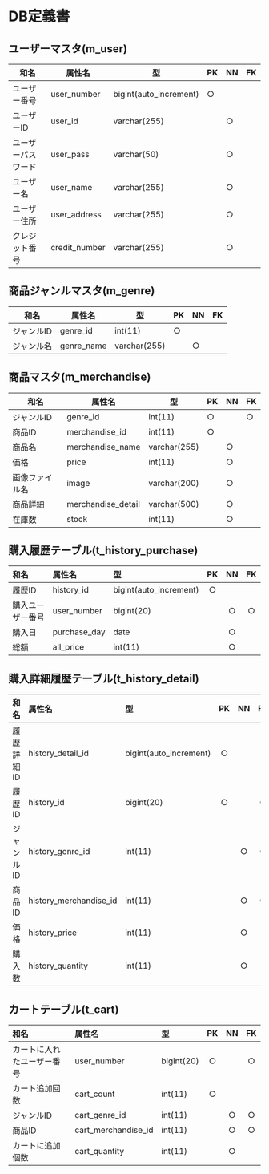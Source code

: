 # DB定義書

## ユーザーマスタ(m_user)

|和名|属性名|型|PK|NN|FK|
|---|-----|--|--|--|--|
|ユーザー番号|user_number|bigint(auto_increment)|○|||
|ユーザーID|user_id|varchar(255)||○||
|ユーザーパスワード|user_pass|varchar(50)||○||
|ユーザー名|user_name|varchar(255)||○||
|ユーザー住所|user_address|varchar(255)||○||
|クレジット番号|credit_number|varchar(255)||○||

## 商品ジャンルマスタ(m_genre)

|和名|属性名|型|PK|NN|FK|
|---|-----|--|--|--|--|
|ジャンルID|genre_id|int(11)|○|||
|ジャンル名|genre_name|varchar(255)||○||

## 商品マスタ(m_merchandise)

|和名|属性名|型|PK|NN|FK|
|---|-----|--|--|--|--|
|ジャンルID|genre_id|int(11)|○||○|
|商品ID|merchandise_id|int(11)|○|||
|商品名|merchandise_name|varchar(255)||○||
|価格|price|int(11)||○||
|画像ファイル名|image|varchar(200)||○||
|商品詳細|merchandise_detail|varchar(500)||○||
|在庫数|stock|int(11)||○||

## 購入履歴テーブル(t_history_purchase)

|和名|属性名|型|PK|NN|FK|
|:---|:---|:---|:---:|:---:|:---:|
|履歴ID|history_id|bigint(auto_increment)|○|||
|購入ユーザー番号|user_number|bigint(20)||○|○|
|購入日|purchase_day|date||○||
|総額|all_price|int(11)||○||

## 購入詳細履歴テーブル(t_history_detail)

|和名|属性名|型|PK|NN|FK|
|:---|:---|:---|:---:|:---:|:---:|
|履歴詳細ID|history_detail_id|bigint(auto_increment)|○|||
|履歴ID|history_id|bigint(20)|○||○|
|ジャンルID|history_genre_id|int(11)||○|○|
|商品ID|history_merchandise_id|int(11)||○|○|
|価格|history_price|int(11)||○||
|購入数|history_quantity|int(11)||○||

## カートテーブル(t_cart)

|和名|属性名|型|PK|NN|FK|
|:---|:---|:---|:---:|:---:|:---:|
|カートに入れたユーザー番号|user_number|bigint(20)|○||○|
|カート追加回数|cart_count|int(11)|○|||
|ジャンルID|cart_genre_id|int(11)||○|○|
|商品ID|cart_merchandise_id|int(11)||○|○|
|カートに追加個数|cart_quantity|int(11)||○||
